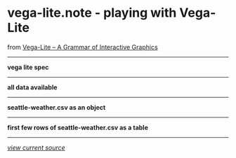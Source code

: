 # vega-lite.note - playing with Vega-Lite

from [Vega-Lite – A Grammar of Interactive Graphics](https://vega.github.io/vega-lite/)

<div class='topic_view'></div>
<shnort-topic_view/>

<div class='chartSeattleWeather'></div>

------------------------------------------------------------------------
**vega lite spec**

<div class='vegaLiteSpec'></div>

------------------------------------------------------------------------
**all data available**

<div class='data'></div>

------------------------------------------------------------------------
**seattle-weather.csv as an object** 

<div class='seattleWeather'></b></div>

------------------------------------------------------------------------
**first few rows of seattle-weather.csv as a table**

<div class='tableSeattleWeather'></div>
  
------------------------------------------------------------------------
_[view current source](${import.meta.url})_

